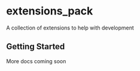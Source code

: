 # extensions_pack

A collection of extensions to help with development

## Getting Started

More docs coming soon